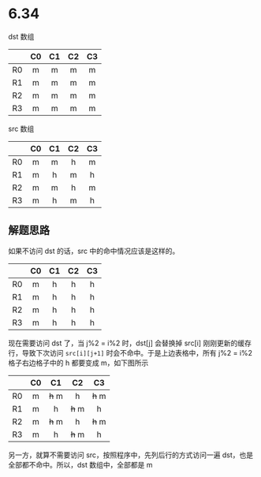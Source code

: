 # 6.34

dst 数组

| | C0 | C1 | C2 | C3
 :-:| :-:| :-:| :-:| :-:|
 R0| m|m|m|m
 R1| m|m|m|m
 R2| m|m|m|m
 R3| m|m|m|m

 src 数组

| | C0 | C1 | C2 | C3
 :-:| :-:| :-:| :-:| :-:|
 R0| m|m|h|m
 R1| m|h|m|h
 R2| m|m|h|m
 R3| m|h|m|h

## 解题思路

如果不访问 dst 的话，src 中的命中情况应该是这样的。

| | C0 | C1 | C2 | C3
 :-:| :-:| :-:| :-:| :-:|
 R0| m|h|h|h
 R1| m|h|h|h
 R2| m|h|h|h
 R3| m|h|h|h

现在需要访问 dst 了，当 j%2 = i%2 时，dst[j] 会替换掉 src[i] 刚刚更新的缓存行，导致下次访问 `src[i][j+1]` 时会不命中。于是上边表格中，所有 j%2 = i%2 格子右边格子中的 h 都要变成 m，如下图所示

| | C0 | C1 | C2 | C3
 :-:| :-:| :-:| :-:| :-:|
 R0| m|~~h~~ m|h|~~h~~ m
 R1| m|h|~~h~~ m|h
 R2| m|~~h~~ m|h|~~h~~ m
 R3| m|h|~~h~~ m|h

另一方，就算不需要访问 src，按照程序中，先列后行的方式访问一遍 dst，也是全部都不命中。所以，dst 数组中，全部都是 m